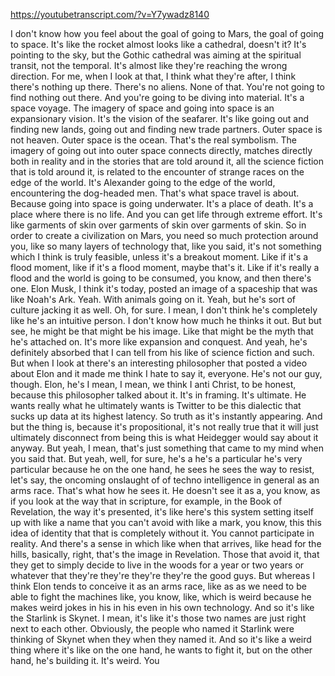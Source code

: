 https://youtubetranscript.com/?v=Y7ywadz8140

 I don't know how you feel about the goal of going to Mars, the goal of going to space. It's like the rocket almost looks like a cathedral, doesn't it? It's pointing to the sky, but the Gothic cathedral was aiming at the spiritual transit, not the temporal. It's almost like they're reaching the wrong direction. For me, when I look at that, I think what they're after, I think there's nothing up there. There's no aliens. None of that. You're not going to find nothing out there. And you're going to be diving into material. It's a space voyage. The imagery of space and going into space is an expansionary vision. It's the vision of the seafarer. It's like going out and finding new lands, going out and finding new trade partners. Outer space is not heaven. Outer space is the ocean. That's the real symbolism. The imagery of going out into outer space connects directly, matches directly both in reality and in the stories that are told around it, all the science fiction that is told around it, is related to the encounter of strange races on the edge of the world. It's Alexander going to the edge of the world, encountering the dog-headed men. That's what space travel is about. Because going into space is going underwater. It's a place of death. It's a place where there is no life. And you can get life through extreme effort. It's like garments of skin over garments of skin over garments of skin. So in order to create a civilization on Mars, you need so much protection around you, like so many layers of technology that, like you said, it's not something which I think is truly feasible, unless it's a breakout moment. Like if it's a flood moment, like if it's a flood moment, maybe that's it. Like if it's really a flood and the world is going to be consumed, you know, and then there's one. Elon Musk, I think it's today, posted an image of a spaceship that was like Noah's Ark. Yeah. With animals going on it. Yeah, but he's sort of culture jacking it as well. Oh, for sure. I mean, I don't think he's completely like he's an intuitive person. I don't know how much he thinks it out. But but see, he might be that might be his image. Like that might be the myth that he's attached on. It's more like expansion and conquest. And yeah, he's definitely absorbed that I can tell from his like of science fiction and such. But when I look at there's an interesting philosopher that posted a video about Elon and it made me think I hate to say it, everyone. He's not our guy, though. Elon, he's I mean, I mean, we think I anti Christ, to be honest, because this philosopher talked about it. It's in framing. It's ultimate. He wants really what he ultimately wants is Twitter to be this dialectic that sucks up data at its highest latency. So truth as it's instantly appearing. And but the thing is, because it's propositional, it's not really true that it will just ultimately disconnect from being this is what Heidegger would say about it anyway. But yeah, I mean, that's just something that came to my mind when you said that. But yeah, well, for sure, he's a he's a particular he's very particular because he on the one hand, he sees he sees the way to resist, let's say, the oncoming onslaught of of techno intelligence in general as an arms race. That's what how he sees it. He doesn't see it as a, you know, as if you look at the way that in scripture, for example, in the Book of Revelation, the way it's presented, it's like here's this system setting itself up with like a name that you can't avoid with like a mark, you know, this this idea of identity that that is completely without it. You cannot participate in reality. And there's a sense in which like when that arrives, like head for the hills, basically, right, that's the image in Revelation. Those that avoid it, that they get to simply decide to live in the woods for a year or two years or whatever that they're they're they're they're the good guys. But whereas I think Elon tends to conceive it as an arms race, like as as we need to be able to fight the machines like, you know, like, which is weird because he makes weird jokes in his in his even in his own technology. And so it's like the Starlink is Skynet. I mean, it's like it's those two names are just right next to each other. Obviously, the people who named it Starlink were thinking of Skynet when they when they named it. And so it's like a weird thing where it's like on the one hand, he wants to fight it, but on the other hand, he's building it. It's weird. You
